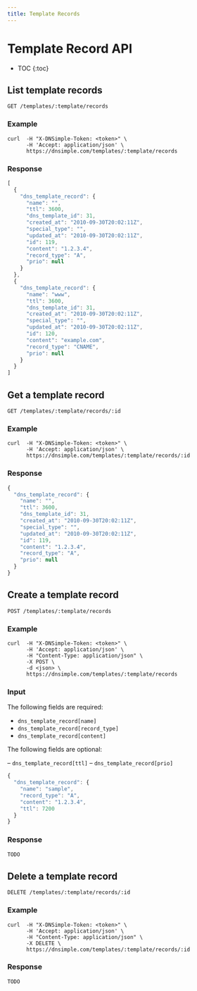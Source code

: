 ```yaml
---
title: Template Records
---
```


# Template Record API

* TOC
{:toc}


## List template records

    GET /templates/:template/records

### Example

    curl  -H "X-DNSimple-Token: <token>" \
          -H 'Accept: application/json' \
          https://dnsimple.com/templates/:template/records

### Response

~~~ js
[
  {
    "dns_template_record": {
      "name": "",
      "ttl": 3600,
      "dns_template_id": 31,
      "created_at": "2010-09-30T20:02:11Z",
      "special_type": "",
      "updated_at": "2010-09-30T20:02:11Z",
      "id": 119,
      "content": "1.2.3.4",
      "record_type": "A",
      "prio": null
    }
  },
  {
    "dns_template_record": {
      "name": "www",
      "ttl": 3600,
      "dns_template_id": 31,
      "created_at": "2010-09-30T20:02:11Z",
      "special_type": "",
      "updated_at": "2010-09-30T20:02:11Z",
      "id": 120,
      "content": "example.com",
      "record_type": "CNAME",
      "prio": null
    }
  }
]
~~~


## Get a template record

    GET /templates/:template/records/:id

### Example

    curl  -H "X-DNSimple-Token: <token>" \
          -H 'Accept: application/json' \
          https://dnsimple.com/templates/:template/records/:id

### Response

~~~ js
{
  "dns_template_record": {
    "name": "",
    "ttl": 3600,
    "dns_template_id": 31,
    "created_at": "2010-09-30T20:02:11Z",
    "special_type": "",
    "updated_at": "2010-09-30T20:02:11Z",
    "id": 119,
    "content": "1.2.3.4",
    "record_type": "A",
    "prio": null
  }
}
~~~


## Create a template record

    POST /templates/:template/records

### Example

    curl  -H "X-DNSimple-Token: <token>" \
          -H 'Accept: application/json' \
          -H "Content-Type: application/json" \
          -X POST \
          -d <json> \
          https://dnsimple.com/templates/:template/records

### Input

The following fields are required:

- `dns_template_record[name]`
- `dns_template_record[record_type]`
- `dns_template_record[content]`

The following fields are optional:

– `dns_template_record[ttl]`
– `dns_template_record[prio]`

~~~ js
{
  "dns_template_record": {
    "name": "sample",
    "record_type": "A",
    "content": "1.2.3.4",
    "ttl": 7200
  }
}
~~~

### Response

~~~ js
TODO
~~~


## Delete a template record

    DELETE /templates/:template/records/:id

### Example

    curl  -H "X-DNSimple-Token: <token>" \
          -H 'Accept: application/json' \
          -H "Content-Type: application/json" \
          -X DELETE \
          https://dnsimple.com/templates/:template/records/:id

### Response

~~~ js
TODO
~~~
